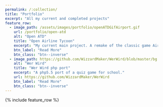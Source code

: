 ```yaml
---
permalink: /:collection/
title: "Portfolio"
excerpt: "All my current and completed projects"
feature_row:
  - image_path: /assets/images/portfolio/openATDGifAirport.gif
	url: /portfolio/open-atd
    alt: "Open ATD"
    title: "Open Airline Tycoon"
    excerpt: "My current main project. A remake of the classic game Airline Tycoon Deluxe."
	btn_label: "Read More"
    btn_class: "btn--inverse"
  - image_path: https://github.com/WizzardMaker/WerWird/blob/master/bg.jpg
    alt: "Wer Wird"
    title: "Wer Wird php port"
    excerpt: "A php5.5 port of a quiz game for school."
    url: https://github.com/WizzardMaker/WerWird
    btn_label: "Read More"
    btn_class: "btn--inverse"
---
```


{% include feature_row %}